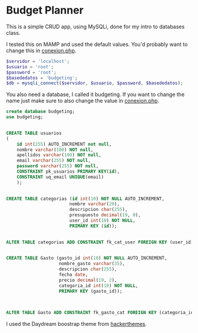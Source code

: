 # Budget Planner

This is a simple CRUD app, using MySQLi, done for my intro to databases class.

I tested this on MAMP and used the default values. You'd probably want to change this in [conexion.php](../master/includes/conexion.php).
```php
$servidor = 'localhost';
$usuario = 'root';
$password = 'root';
$basededatos = 'budgeting';
$db = mysqli_connect($servidor, $usuario, $password, $basededatos);
```
You also need a database, I called it budgeting. If you want to change the name just make sure to also change the value in [conexion.php](../master/includes/conexion.php).
```sql
create database budgeting;
use budgeting;
 

CREATE TABLE usuarios
(
    id int(255) AUTO_INCREMENT not null,
    nombre varchar(100) NOT null,
    apellidos varchar(100) NOT null,
    email varchar(255) NOT null,
    password varchar(255) NOT null,
    CONSTRAINT pk_usuarios PRIMARY KEY(id),
    CONSTRAINT uq_email UNIQUE(email) 
    );   
 

CREATE TABLE categorias (id int(10) NOT NULL AUTO_INCREMENT,
                        nombre varchar(20),
                        descripcion char(255),
                        presupuesto decimal(19, 0),
                        user_id int(10) NOT NULL,
                        PRIMARY KEY (id));
 

ALTER TABLE categorias ADD CONSTRAINT fk_cat_user FOREIGN KEY (user_id) REFERENCES usuarios(id);
 

CREATE TABLE Gasto (gasto_id int(10) NOT NULL AUTO_INCREMENT,
                    nombre_gasto varchar(35),
                    descripcion char(255),
                    fecha date,
                    precio decimal(19, 2),
                    categoria_id int(10) NOT NULL,
                    PRIMARY KEY (gasto_id));
 

 
ALTER TABLE Gasto ADD CONSTRAINT fk_gasto_cat FOREIGN KEY (categoria_id) REFERENCES categorias (id);
```

I used the Daydream boostrap theme from [hackerthemes](https://hackerthemes.com/bootstrap-themes/).
